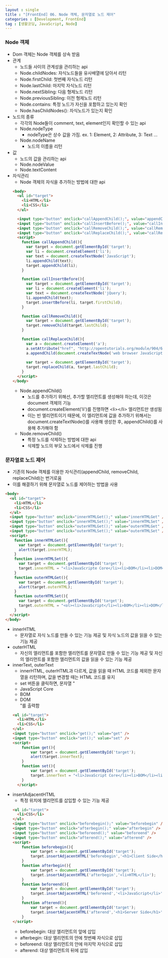 ```yaml
---
layout : single
title : "[FrontEnd] 06. Node 객체, 문자열로 노드 제어"
categories : [Development, FrontEnd]
tag : [생활코딩, JavaScript, Node]
---
```

### Node 객체
* Dom 객체는 Node 객체를 상속 받음
* 관계
  * 노드들 사이의 관계성을 관리하는 api
  * Node.childNodes: 자식노드들을 유사배열에 담아서 리턴
  * Node.firstChild: 첫번째 자식노드 리턴
  * Node.lastChild: 마지막 자식노드 리턴
  * Node.nextSibling: 다음 형제노드 리턴
  * Node.previousSibling: 이전 형제노드 리턴
  * Node.contains: 특정 노드가 자신을 포함하고 있는지 확인
  * Node.hasChildNodes(): 자식노드가 있는지 확인
* 노드의 종류
  * 각각의 Node들이 comment, text, element인지 확인할 수 있는 api
  * Node.nodeType
    * nodeType은 상수 값을 가짐. ex. 1: Element, 2: Attribute, 3: Text ...
  * Node.nodeName
    * 노드의 이름을 리턴
* 값
  * 노드의 값을 관리하는 api
  * Node.nodeValue
  * Node.textContent
* 자식관리
  * Node 객체의 자식을 추가하는 방법에 대한 api
  ```html
  <body>
    <ul id="target">
      <li>HTML</li>
      <li>CSS</li>
    </ul>

    <input type="button" onclick="callAppendChild();", value="appendChild()">
    <input type="button" onclick="callInsertBefore();", value="callInsertBefore()">
    <input type="button" onclick="callRemoveChild();", value="callRemoveChild()">
    <input type="button" onclick="callReplaceChild();", value="callReplaceChild()">
    <script>
      function callAppendChild(){
        var target = document.getElementById('target');
        var li = document.createElement('li');
        var text = document.createTextNode('JavaScript');
        li.appendChild(text);
        target.appendChild(li);
      }

      function callInsertBefore(){
        var target = document.getElementById('target');
        var li = document.createElement('li');
        var text = document.createTextNode('jQuery');
        li.appendChild(text);
        target.insertBefore(li, target.firstChild);
      }

      function callRemoveChild(){
        var target = document.getElementById('target');
        target.removeChild(target.lastChild);
      }

      function callReplaceChild(){
        var a = document.createElement('a');
        a.setAttribute("href", "http://opentutorials.org/module/904/6701");
        a.appendChild(document.createTextNode('web browser JavaScript'));
        
        var target = document.getElementById('target');
        target.replaceChild(a, target.lastChild);
      }
    </script>
  </body>
  ```
  * Node.appendChild()
    * 노드를 추가하기 위해선, 추가할 엘리먼트를 생성해야 하는데, 이것은 document 객체의 기능
    * document.createElement('li')를 진행하면 \<li\>\<\/li\> 엘리먼트만 생성됨
    * 이는 빈 엘리먼트이기 때문에, 이 엘리먼트에 값을 추가하기 위해서는 document.createTextNode()를 사용해 생성한 후, appendChild()를 사용해 추가해야 함
  * Node.removeChild()
    * 특정 노드를 삭제하는 방법에 대한 api
    * 삭제할 노드의 부모 노드에서 삭제를 진행

### 문자열로 노드 제어
* 기존의 Node 객체를 이용한 자식관리(appendChild, removeChild, replaceChild)는 번거로움
* 이를 해결하기 위해 문자열로 노드를 제어하는 방법을 사용

```html
<body>
  <ul id="target">
    <li>HTML</li>
    <li>CSS</li>
  </ul>
  <input type="button" onclick="innerHTMLGet();" value="innerHTMLGet" />
  <input type="button" onclick="innerHTMLSet();" value="innerHTMLSet" />
  <input type="button" onclick="outerHTMLGet();" value="outerHTMLGet" />
  <input type="button" onclick="outerHTMLSet();" value="outerHTMLSet" />
  <script>
    function innerHTMLGet(){
      var target = document.getElementById('target');
      alert(target.innerHTML);
    }
    function innerHTMLSet(){
      var target = document.getElementById('target');
      target.innerHTML = "<li>JavaScripte Core</li><li>BOM</li><li>DOM</li>";
    }
    function outerHTMLGet(){
      var target = document.getElementById('target');
      alert(target.outerHTML);
    }
    function outerHTMLSet(){
      var target = document.getElementById('target');
      target.outerHTML = "<ol><li>JavaScript</li><li>BOM</li><li>DOM</li></ol>";
    }
  </script>
</body>
```
* innerHTML
  * 문자열로 자식 노드를 만들 수 있는 기능 제공 및 자식 노드의 값을 읽을 수 있는 기능 제공
* outerHTML
  * 자신의 엘리먼트를 포함한 엘리먼트를 문자열로 만들 수 있는 기능 제공 및 자신의 엘리먼트를 포함한 엘리먼트의 값을 읽을 수 있는 기능 제공
* innerText, outerText
  * innerHTML, outerHTML과 다르게, 값을 읽을 때 HTML 코드를 제외한 문자열을 리턴하며, 값을 변경할 때는 HTML 코드를 유지
  * set 버튼을 클릭하면, 문자열 "<li>JavaScript Core</li><li>BOM</li><li>DOM</li>"를 출력함
  ```html
  <ul id="target">
    <li>HTML</li>
    <li>CSS</li>
  </ul>
  <input type="button" onclick="get();" value="get" />
  <input type="button" onclick="set();" value="set" />
  <script>
      function get(){
          var target = document.getElementById('target');
          alert(target.innerText);
      }
      function set(){
          var target = document.getElementById('target');
          target.innerText = "<li>JavaScript Core</li><li>BOM</li><li>DOM</li>";
      }
    </script>
  ```
* insertAdjacentHTML
  * 특정 위치에 엘리먼트를 삽입할 수 있는 기능 제공
  ```html
  <ul id="target">
    <li>CSS</li>
  </ul>
  <input type="button" onclick="beforebegin();" value="beforebegin" />
  <input type="button" onclick="afterbegin();" value="afterbegin" />
  <input type="button" onclick="beforeend();" value="beforeend" />
  <input type="button" onclick="afterend();" value="afterend" />
  <script>
      function beforebegin(){
          var target = document.getElementById('target');
          target.insertAdjacentHTML('beforebegin','<h1>Client Side</h1>');
      }
      function afterbegin(){
          var target = document.getElementById('target');
          target.insertAdjacentHTML('afterbegin','<li>HTML</li>');
      }
      function beforeend(){
          var target = document.getElementById('target');
          target.insertAdjacentHTML('beforeend','<li>JavaScript</li>');
      }
      function afterend(){
          var target = document.getElementById('target');
          target.insertAdjacentHTML('afterend','<h1>Server Side</h1>');
      }
  </script>
  ```
  * beforebegin: 대상 엘리먼트의 앞에 삽입
  * afterbegin: 대상 엘리먼트의 안에 첫번째 자식으로 삽입
  * beforeend: 대상 엘리먼트의 안에 마지막 자식으로 삽입
  * afterend: 대상 엘리먼트의 뒤에 삽입
